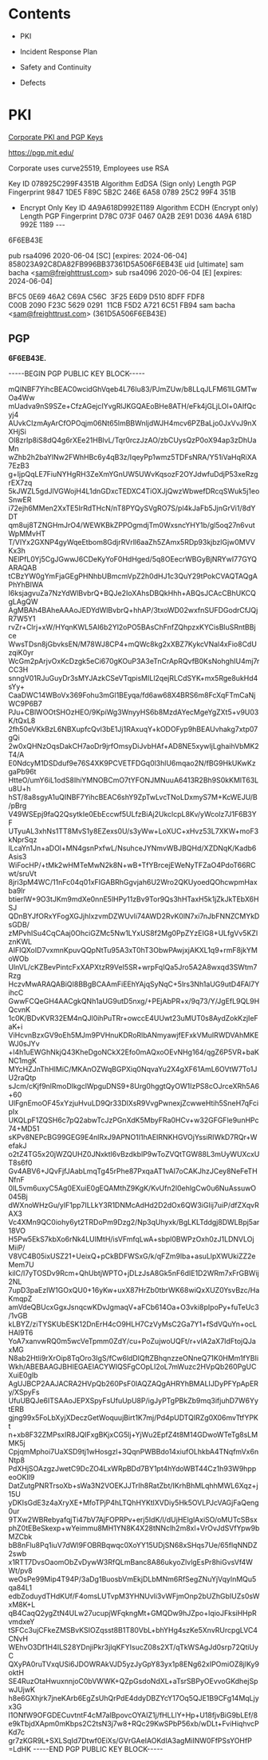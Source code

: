 # Contents

- PKI

- Incident Response Plan

- Safety and Continuity

- Defects

# PKI

[Corporate PKI and PGP Keys](https://github.com/freight-trust/pki)

<https://pgp.mit.edu/>

<div class="note">

Corporate uses curve25519, Employees use RSA

</div>

Key ID 078925C299F4351B Algorithm EdDSA (Sign only) Length PGP Fingerprint 9847
1DE5 F89C 5B2C 246E 6A58 0789 25C2 99F4 351B

- Encrypt Only Key ID 4A9A618D992E1189 Algorithm ECDH (Encrypt only) Length PGP
  Fingerprint D78C 073F 0467 0A2B 2E91 D036 4A9A 618D 992E 1189 ---

<div class="note">

6F6EB43E

</div>

pub rsa4096 2020-06-04 \[SC\] \[expires: 2024-06-04\]
858023A92C8DA82FB996BB37361D5A506F6EB43E uid \[ultimate\] sam bacha
\<<sam@freighttrust.com>\> sub rsa4096 2020-06-04 \[E\] \[expires: 2024-06-04\]

BFC5 0E69 46A2 C69A C56C  3F25 E6D9 D510 8DFF FDF8
C00B 2090 F23C 5629 0291  11CB F5D2 A721 6C51 FB94 sam bacha
\<<sam@freighttrust.com>\> (361D5A506F6EB43E)

## PGP

**6F6EB43E.**

\-----BEGIN PGP PUBLIC KEY BLOCK-----

mQINBF7YihcBEAC0wcidGhVqeb4L76Iu83/PJmZUw/b8LLqJLFM61lLGMTwOa4Ww
mUadva9nS9SZe+CfzAGejcIYvgRlJKGQAEoBHe8ATH/eFk4jGLjLOl+0AIfQcyj4
AUvkCIzmAyArCfOPOqjm06Nt65lmBBWnljdWJH4mcv6PZBaLjo0JxVvJ9nXXHjSi
Ol8zrIp8iS8dQ4g6rXEe21HBlvL/Tqr0rczJzAO/zbCUysQzP0oX94ap3zDhUaMn
wZhb2h2baYlNw2FWhHBc6y4qB3z/IqeyPp1wmz5TDFsNRA/Y51iVaHqRiXA7EzB3
g+IjpQqLE7FiuNYHgRH3ZeXmYGnUW5UWvKqsozF2OYJdwfuDdjP53xeRzgrEX7zq
5kJWZL5gdJlVGWojH4L1dnGDxcTEDXC4TiOXJjQwzWbwefDRcqSWuk5j1eoSnwER
i72ejh6MMen2XxTE5IrRdTHcN/nT8PYQySVgRO7S/pl4kJaFb5JjnGrVi1/8dYDT
qm8uj8TZNGHmJrO4/WEWKBkZPPOgmdjTm0WxsncYHY1b/gl5oq27n6vutWpMMvHT
T/VIYx2GXNP4gyWqeEtbom8GdjrRVrll6aaZh5ZAmx5RDp93kjbzlGjw0MVVKx3h
NElPfL0Yj5CgJGwwJ6CDeKyYoF0HdHged/5q8OEecrWBGyBjNRYwI77GYQARAQAB
tCBzYW0gYmFjaGEgPHNhbUBmcmVpZ2h0dHJ1c3QuY29tPokCVAQTAQgAPhYhBIWA
I6ksjagvuZa7NzYdWlBvbrQ+BQJe2IoXAhsDBQkHhh+ABQsJCAcCBhUKCQgLAgQW
AgMBAh4BAheAAAoJEDYdWlBvbrQ+hhAP/3txoWD02wxfnSUFDGodrCfJQjR7W5Y1
rvZr+Clrj+xW/HYqnKWL5AI6b2Yl2oPO5BAsChFnfZQhpzxKYCisBluSRntBBjce
WwsTDsn8jGbvksEN/M78WJ8CP4+mQWc8kg2xXBZ7KykcVNal4xFio8CdUzqiK0yr
WcGm2pArjvOxKcDzgk5eCi670gKOuP3A3eTnCrApRQvfB0KsNohghIU4mj7rCC3H
snngV01RJuGuyDr3sMYJAzkCSeVTqpisMILl2qejRLCdSYK+mx5Rge8ukHd4sYy+
CaaDWC14WBoVx369Fohu3mGl1BEyqa/fd6aw68X4BRS6m8FcXqFTmCaNjWC9P6B7
PJu+CBlWOOtSHOzHEO/9KpiWg3WnyyHS6b8MzdAYecMgeYgZXt5+v9U03K/tQxL8
2fh50eVKkBzL6NBXupfcQvl3bE1Jj1RAxuqY+kODOFyp9hBEAUvhakg7xtp07gQi
2w0xQHNzOqsDakCH7aoDr9jrfOmsyDiJvbHAf+AD8NE5xywIjLghaihVbMK2T4/A
E0NdcyM1DSDduf9e76S4XK9PCVETFDGq0l3hlU6mqao2N/fBG9HkUKwKzgaPb96t
HtteO/umY6iL1odS8IhiYMNOBCmO7tYFONJMNuuA6413R2Bh9S0kKMlT63Lu8U+h
hST/8a8sgyA1uQINBF7YihcBEAC6shY9ZpTwLvcTNoLDxmyS7M+KcWEJU/B/pBrg
V49WSEpj9faQ2QsytkIe0EbEccwf5ULfzBiAj2UkclcpL8Kv/yWcolz7J1F6B3YF
UTyuAL3xhNs1TT8MvS1y8EZexs0U/s3yWw+LoXUC+xHvz53L7XKW+moF3kNprSqz
lLcaYn1Jn+aDOl+MN4gsnPxfwL/NsuhceJYNmvWBJBQHd/XZDNqK/Kadb6Asis3
WiFocHP/+tMk2wHMTeMwN2k8N+wB+TfYBrcejEWeNyTFZaO4PdoT66RCwt/sruVt
8jri3pM4WC/11nFc04q01xFIGABRhGgvjah6U2Wro2QKUyoedQOhcwpmHaxba9lr
btierlW+9O3tJKm9mdXe0nnE5lHPy11zBv9Tor9Qs3hHTaxH5k1jZkJkTEbX6HSJ
QDnBYJfORxYFogXGJjhIxzvmDZWUvli74AWD2RvK0lN7xi7nJbFNNZCMYkDsGDB/
zMPvhISu4CqCAaj0OhciGZMc5Nw1LYxUS8f2Mg0PpZYzEIG8+ULfgVv5KZlznKWL
AIFIQXoID7vxmnKpuvQQpNtTu95A3xT0hT3ObwPAwjxjAKXL1q9+rmF8jkYMoWOb
UlnVL/cKZBevPintcFxXAPXtzR9VeI5SR+wrpFqIQa5Jro5A2A8wxqd3SWtm7Rzg
HczvMwARAQABiQI8BBgBCAAmFiEEhYAjqSyNqC+5lrs3Nh1aUG9utD4FAl7YihcC
GwwFCQeGH4AACgkQNh1aUG9utD5nxg/+PEjAbPR+x/9q73/Y/JgEfL9QL9HQcvnK
1c0K/BDvKVR32EM4nQJl0ihPuTRr+owccE4UUwt23uMUT0s8AydZokKzjIeFaK+i
ViHcvnBzxGV9oEh5MJm9PVHnuKDRoRlbANmyawjfEFxkVMuIRWDVAhMKEWJ0sJYv
+l4h1uEWGhNkjQ43KheDgoNCkX2Efo0mAQxoOEvNHg164/qgZ6P5VR+baKNC1mgK
MYcHZJnThHIMiC/MKAnOZWqBGPXiq0NqvaYu2X4gXF61AmL6OVtW7To1JU2raQtp
sJcm/cKjf9nlRmoDlkgclWpguDNS9+8Urg0hggtQyOW1IzPS8cOJrceXRh5A6+60
UlFgnEmoOF45xYzjuHvuLD9Qr33DlXsR9VvgPwnexjZcwweHtih5SneH7qFcipIx
UKQLpF1ZQSH6c7pQ2abwTcJzPGnXdK5MbyFRa0HCv+w32GFGFle9unHPc74+MD51
sKPv8NEPcBG99GEG9E4nlRxJ9APNO1I1hAEIRNKHGVOjYssiRIWkD7RQr+WefakJ
o2tZ4TG5x20jWZQUHZ0JNxktl6vBzdkblP9wToZVQtTGW88L3mUyWUXcxUT8s6f0
Gv4ABV6+JQvFjfJAabLmqTg45rPhe87PxqaAT1vAI7oCAKJhzJCey8NeFeTHNfnF
0IL5vm6uxyC5Ag0EXuiE0gEQAMthZ9KgK/KvUfn2l0ehlgCw0u6NuAssuwO045Bj
dWXnoWHzGu/ylF1pp7ILLkY3R1DNMcAdHd2D2dOx6QW3iGIij7uiP/dfZXqvRAX3
Vc4XMn9QC0iohy6yt2TRDoPm9Dzg2/Np3qUhyxk/BgLKLTddgj8DWLBpj5ar18VO
H5Pw5EkS7kbXo6rNk4LUIMtH/isVFmfqLwA+sbpl0BWPzOxh0zJ1LDNVLOjMiiP/
V8VC4B05ixUSZ21+UeixQ+pCkBDFWSxG/k/qFZm9lba+asuLlpXWUkiZZ2eMem7U
kilC/l7yTOSDv9Rcm+QhUbtjWPTO+jDLzJsA8Gk5nF6dIE1D2WRm7xFrGBWij2NL
7upD3paEzIW1GOxQU0+16yKw+uxX87HrZb0tbrWK68wiQxXUZ0YsvBzc/HaKmqpZ
amVdeQBUcxGgxJsnqcwKDvJgmaqV+aFCb614Oa+O3vki8pIpoPy+fuTeUc3/1vGB
kLBYZ/ziTYSKUbESK12DnErH4cO9HLH7CzVyMsC2Ga7Y1+fSdVQuYn+ocLHAl9T6
YoA7xanvwRQ0m5wcVeTpmm0ZdY/cu+PoZujwoUQFt/r+vIA2aX7IdFtojQJaxMG
N8ab2Htli9rXrOip8TqOro3IgS/fCw6ldDIQftZBhqnzzeONneQ71K0HMm1fYBIi
Wkh/ABEBAAGJBHIEGAEIACYWIQSFgCOpLI2oL7mWuzc2HVpQb260PgUCXuiE0gIb
AgUJBCP2AAJACRA2HVpQb260PsF0IAQZAQgAHRYhBMALIJDyPFYpApERy/XSpyFs
UfuUBQJe6ITSAAoJEPXSpyFsUfuUpU8P/igJyPTgPBkZb9mq3ifjuhD7W6YytERB
gjng99x5FoLbXyjXDeczGetWoquujBirt1K7mj/Pd4pUDTQIRZg0X06mvTtfYPKt
n+xb8F32ZMPsxIR8JQIFxgBKjxCG5lj+YjWu2EpfZ4t8M14GDwoWTeTg8sLMMK5j
CpjqmMphoi7UaXSD9tj1wHosgzl+3QqnPWBBdo14xiufOLhkbA4TNqfmVx6nNtp8
PdXHjSOAzgzJwetC9DcZO4LxWRpBDd7BY1pt4hYdoWBT44Cz1h93W9hppeoOKIl9
DatZutgPNRTrsoXb+sWa3N2VOEKJJTrIh8RatZbt/IKrhBhMLqhhMWL6Xqz+j15U
yDKIsGdE3z4aXryXE+MfoTPjP4hLTQhHYKtlXVDiy5Hk5OVLPJcVAGjFaQeng0ur
9TXw2WBRebyafqjTi47bV7AjFOPRPv+erj5IdK/l/dUjHElglAxiSO/oMUTcSBsx
phZ0tEBeSkexp+wYeimmu8MH1YN8K4X28tNNclh2m8xl+VrOvJdSVfYpw9bMZCbk
bB8nFlu8Pq1iuV7dWl9FOBRBqwqc0XoYY15UDjSN68xSHqs7Ue/65flqNNDZ2swb
x1RTT7DvsOaomObZvDywW3RfQLmBanc8A86ukyoZlvlgEsPr8hiGvsVf4WWt/pv8
weOsPe99Mip4T94P/3aDg1BuosbVmEkjDLbMNm6RfSegZNuYjVqylnMQu5qa84L1
edbZoduydTHdKUf/F4omsLUTvpM3YHNUvli3vWFjmOnp2bUZhGbIUZs0sWxM8K+L
qB4CaqQ2ygZtN4ULw27ucupjWFqkngMt+GMQDw9hJZpo+lqioJFksiHHpRvmdxeY
tSFCc3ujCFkeZMSBvKSIOZqsst8B1T80VbL+bhYHg4szKe5XnvRUrcpgLVC4CNvH
WEhvO3Df1H4ILS28YDnjiPkr3jlqKFYIsucZ08s2XT/qTkWSAgJd0srp72QtiUyC
QXyPA0ruTVxqUSi6JDOWRAkVJD5yzJyGpY83yx1p8ENg62xIPOmiOZ8jlKy9oktH
SE4RuzOtaHwuxnnjoC0bVWWK+QZpGsdoNdXL+aTsrSBPyOEvvoGKdhejSpwJUjwK
h8e6GXhjrk7jneKArb6EgZsUhQrPdE4ddyDBZYcY17Oq5QJE1B9CFg14MqLjyx3G
l1ONfW9OFGDECuvtntF4cM7alBpovcOYAIZ1j/fHLLlY+Hp+U18fjvBiG9bLEf/8
e9kTbjdXApm0mKbps2C2tsN3j7w8+RQc29KwSPbP56xb/wDLt+FviHiqhvcPKd7c
gr7zKGR9L+SXLSqId7Dtwf0EiXs/GVrGAeIAOKdIA3agMiINW0FfPSsYOHfP =LdHK -----END PGP
PUBLIC KEY BLOCK-----
